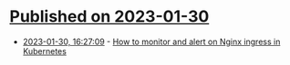 # [Published on 2023-01-30](index.md)

* [2023-01-30, 16:27:09](https://lobste.rs/s/fv0a8b/how_monitor_alert_on_nginx_ingress) - [How to monitor and alert on Nginx ingress in Kubernetes](https://www.aviator.co/blog/how-to-monitor-and-alert-on-nginx-ingress-in-kubernetes/)
